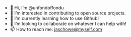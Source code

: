 - 👋 Hi, I’m @unfondoffondu
- 👀 I’m interested in contributing to open source projects.
- 🌱 I’m currently learning how to use Github!
- 💞️ I’m looking to collaborate on whatever I can help with!
- 📫 How to reach me: jaschowe@myself.com

<!---
unfondoffondu/unfondoffondu is a ✨ special ✨ repository because its `README.md` (this file) appears on your GitHub profile.
You can click the Preview link to take a look at your changes.
--->
